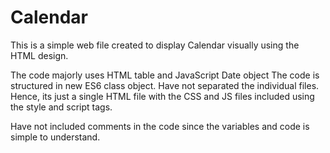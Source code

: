 # Calendar
This is a simple web file created to display Calendar visually using the HTML design. 

The code majorly uses HTML table and JavaScript Date object
The code is structured in new ES6 class object. 
Have not separated the individual files. Hence, its just a single HTML file with the CSS and JS files included using the style and script tags. 

Have not included comments in the code since the variables and code is simple to understand. 
